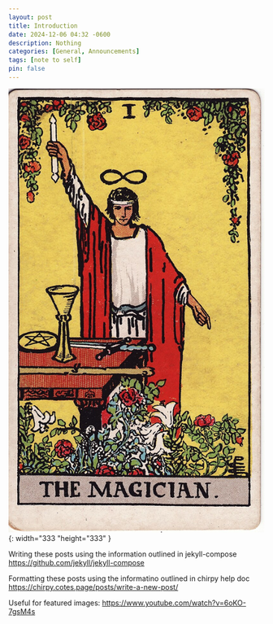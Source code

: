 ```yaml
---
layout: post
title: Introduction
date: 2024-12-06 04:32 -0600
description: Nothing
categories: [General, Announcements]
tags: [note to self]
pin: false
---
```


![Desktop View](/assets/media/images/magician.jpeg){: width="333 "height="333" }

Writing these posts using the information outlined in jekyll-compose
<https://github.com/jekyll/jekyll-compose>

Formatting these posts using the informatino outlined in chirpy help doc
<https://chirpy.cotes.page/posts/write-a-new-post/>

Useful for featured images:
<https://www.youtube.com/watch?v=6oKO-7gsM4s>